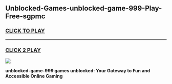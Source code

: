 
## Unblocked-Games-unblocked-game-999-Play-Free-sgpmc
<h3>
<a href="https://premium76.site?title=unblocked-game-999&ref=21A">CLICK TO PLAY</a></h3>
<hr>

<h3>
<a href="https://premium76.site?title=unblocked-game-999&ref=21A">CLICK 2 PLAY</a>
  
</h3>

<a href="https://premium76.site?title=unblocked-game-999&ref=21A"><img src="https://clearcache.store/games.png"></a>


**unblocked-game-999 games unblocked: Your Gateway to Fun and Accessible Online Gaming**

